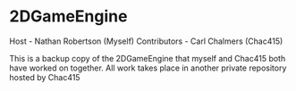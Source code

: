 # 2DGameEngine
Host - Nathan Robertson (Myself)
Contributors - Carl Chalmers (Chac415)

This is a backup copy of the 2DGameEngine that myself and Chac415 both have worked on together.
All work takes place in another private repository hosted by Chac415
